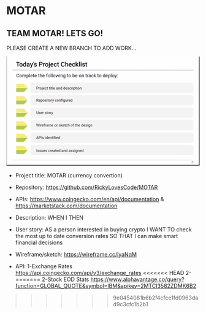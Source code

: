 # MOTAR

## TEAM MOTAR! LETS GO!


PLEASE CREATE A NEW BRANCH TO ADD WORK...

![Project checklist screenshot](./assets/images/Checklist.PNG)

- Project title: MOTAR (currency convertion)
- Repository: https://github.com/RickyLovesCode/MOTAR
- APIs: https://www.coingecko.com/en/api/documentation & https://marketstack.com/documentation
- Description:
  WHEN I
  THEN
- User story:
  AS a person interested in buying crypto
  I WANT TO check the most up to date conversion rates
  SO THAT I can make smart financial decisions

- Wireframe/sketch: https://wireframe.cc/lyaNqM

- API:
1-Exchange Rates https://api.coingecko.com/api/v3/exchange_rates
<<<<<<< HEAD
2- 
=======
2-Stock EOD Stats https://www.alphavantage.co/query?function=GLOBAL_QUOTE&symbol=IBM&apikey=2MTCI3582ZDMK6B2
>>>>>>> 9e0454081b6b2f4cfce1fd0963dad9c3cfc1b2b1
